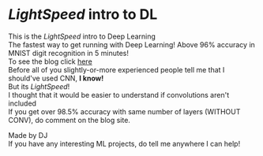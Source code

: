 # <i>LightSpeed</i> intro to DL
This is the <i>LightSpeed</i> intro to Deep Learning
<br>
The fastest way to get running with Deep Learning! Above 96% accuracy in MNIST digit recognition in 5 minutes!
<br>
To see the blog click <A href="https://lightspeedac.blogspot.com/2020/03/lightspeed-intro-to-deep-learning.html" target="_new">here</A>
<br>
Before all of you slightly-or-more experienced people tell me that I should've used CNN, <b>I know!</b><br>But its <i>LightSpeed</i>!
<br>
I thought that it would be easier to understand if convolutions aren't included<br>
If you get over 98.5% accuracy with same number of layers (WITHOUT CONV), do comment on the blog site.

Made by DJ <br>
If you have any interesting ML projects, do tell me anywhere I can help!
